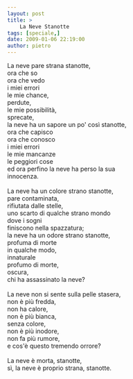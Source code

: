 ```yaml
---
layout: post
title: >
    La Neve Stanotte
tags: [speciale,]
date: 2009-01-06 22:19:00
author: pietro
---
```

La neve pare strana stanotte,<br/>ora che so<br/>ora che vedo<br/>i miei errori<br/>le mie chance,<br/>perdute,<br/>le mie possibilità,<br/>sprecate,<br/>la neve ha un sapore un po' così stanotte,<br/>ora che capisco<br/>ora che conosco<br/>i miei errori<br/>le mie mancanze<br/>le peggiori cose<br/>ed ora perfino la neve ha perso la sua<br/>innocenza.<br/><br/>La neve ha un colore strano stanotte,<br/>pare contaminata,<br/>rifiutata dalle stelle,<br/>uno scarto di qualche strano mondo<br/>dove i sogni<br/>finiscono nella spazzatura;<br/>la neve ha un odore strano stanotte,<br/>profuma di morte<br/>in qualche modo,<br/>innaturale<br/>profumo di morte,<br/>oscura,<br/>chi ha assassinato la neve?<br/><br/>La neve non si sente sulla pelle stasera,<br/>non è più fredda,<br/>non ha calore,<br/>non è più bianca,<br/>senza colore,<br/>non è più inodore,<br/>non fa più rumore,<br/>e cos'è questo tremendo orrore?<br/><br/>La neve è morta, stanotte,<br/>sì, la neve è proprio strana, stanotte.
